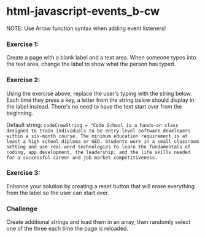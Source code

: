 # html-javascript-events_b-cw

NOTE: Use Arrow function syntax when adding event listeners!

### Exercise 1:
Create a page with a blank label and a text area. When someone types into the text area, change the label to show what the person has typed.

### Exercise 2:
Using the exercise above, replace the user's typing with the string below. Each time they press a key, a letter from the string below should display in the label instead. There's no need to have the text start over from the beginning.

Default string: ```codeCrewString = "Code School is a hands-on class designed to train individuals to be entry-level software developers within a six-month course. The minimum education requirement is at least a high school diploma or GED. Students work in a small classroom setting and use real-word technologies to learn the fundamentals of coding, app development, the leadership, and the life skills needed for a successful career and job market competitiveness.``` 

### Exercise 3:
Enhance your solution by creating a reset button that will erase everything from the label so the user can start over.

### Challenge
Create additional strings and load them in an array, then randomly select one of the three each time the page is reloaded.

